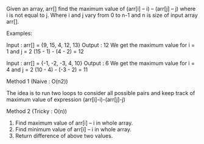 Given an array, arr[] find the maximum value of (arr[i] – i) – (arr[j] – j) where i is not equal to j. Where i and j vary from 0 to n-1 and n is size of input array arr[].

Examples:

Input : arr[] = {9, 15, 4, 12, 13}
Output : 12
We get the maximum value for i = 1 and j = 2
(15 - 1) - (4 - 2) = 12

Input : arr[] = {-1, -2, -3, 4, 10}
Output : 6
We get the maximum value for i = 4 and j = 2
(10 - 4) - (-3 - 2) = 11

Method 1 (Naive : O(n2))

The idea is to run two loops to consider all possible pairs and keep track of maximum value of expression (arr[i]-i)-(arr[j]-j)

Method 2 (Tricky : O(n))

1) Find maximum value of arr[i] – i in whole array.
2) Find minimum value of arr[i] – i in whole array.
3) Return difference of above two values.
